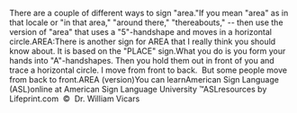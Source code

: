 There are a couple of different ways to sign "area."If you mean "area" as in that locale or "in that area," "around 
			there," "thereabouts," -- then use the version of "area" that uses a 
			"5"-handshape and moves in a horizontal circle.AREA:There is another sign for AREA that I really think you should know 
			about. It is based on the "PLACE" sign.What you do is you form your hands into "A"-handshapes. Then you 
			hold them out in front of you and trace a horizontal circle. I move from front to back.  But some people move from back to front.AREA (version)You can learnAmerican Sign Language (ASL)online at American Sign Language University ™ASLresources by Lifeprint.com  ©  Dr. William Vicars